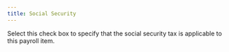 ```yaml
---
title: Social Security
---
```



Select this check box to specify that the social security tax is applicable  to this payroll item.
